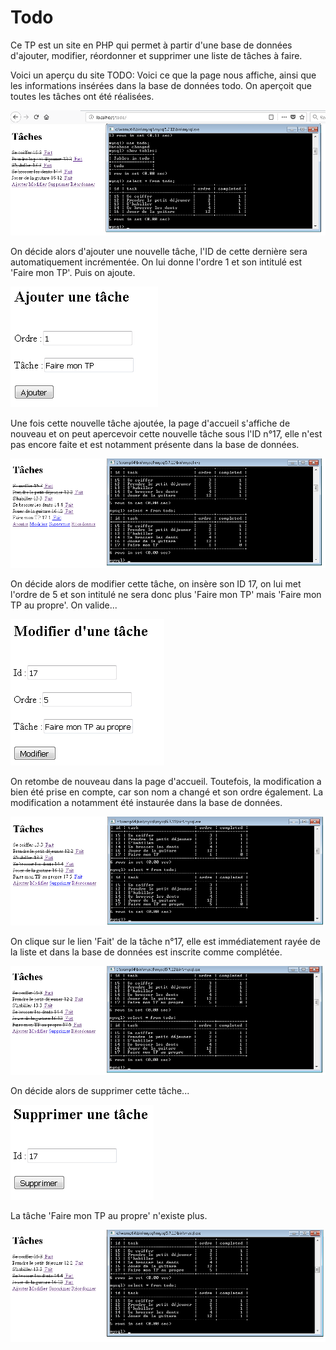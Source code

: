# Todo #

Ce TP est un site en PHP qui permet à partir d'une base de données d'ajouter, modifier, réordonner et supprimer une liste de tâches à faire.

Voici un aperçu du site TODO:
Voici ce que la page nous affiche, ainsi que les informations insérées dans la base de données todo. On aperçoit que toutes les tâches ont été réalisées.

![TODO1.png](https://github.com/TracyDSilva/Todo/blob/master/TODO1.PNG)

On décide alors d'ajouter une nouvelle tâche, l'ID de cette dernière sera automatiquement incrémentée. On lui donne l'ordre 1 et son intitulé est 'Faire mon TP'. Puis on ajoute.

![TODO2.png](https://github.com/TracyDSilva/Todo/blob/master/TODO2.PNG)

Une fois cette nouvelle tâche ajoutée, la page d'accueil s'affiche de nouveau et on peut apercevoir cette nouvelle tâche sous l'ID n°17, elle n'est pas encore faite et est notamment présente dans la base de données.

![TODO3.png](https://github.com/TracyDSilva/Todo/blob/master/TODO3.PNG)

On décide alors de modifier cette tâche, on insère son ID 17, on lui met l'ordre de 5 et son intitulé ne sera donc plus 'Faire mon TP' mais 'Faire mon TP au propre'. On valide...

![TODO4.png](https://github.com/TracyDSilva/Todo/blob/master/TODO4.PNG)

On retombe de nouveau dans la page d'accueil. Toutefois, la modification a bien été prise en compte, car son nom a changé et son ordre également. La modification a notamment été instaurée dans la base de données.

![TODO5.png](https://github.com/TracyDSilva/Todo/blob/master/TODO5.PNG)

On clique sur le lien 'Fait' de la tâche n°17, elle est immédiatement rayée de la liste et dans la base de données est inscrite comme complétée.

![TODO6.png](https://github.com/TracyDSilva/Todo/blob/master/TODO6.PNG)

On décide alors de supprimer cette tâche...

![TODO7.png](https://github.com/TracyDSilva/Todo/blob/master/TODO7.PNG)

La tâche 'Faire mon TP au propre' n'existe plus.

![TODO8.png](https://github.com/TracyDSilva/Todo/blob/master/TODO8.PNG)
